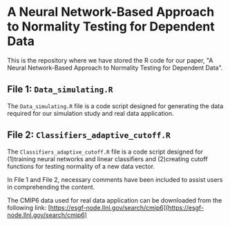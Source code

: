 # A Neural Network-Based Approach to Normality Testing for Dependent Data

This is the repository where we have stored the R code for our paper, "A Neural Network-Based Approach to Normality Testing for Dependent Data".

## File 1: `Data_simulating.R`
The `Data_simulating.R` file is a code script designed for generating the data required for our simulation study and real data application. 

## File 2: `Classifiers_adaptive_cutoff.R`
The `Classifiers_adaptive_cutoff.R` file is a code script designed for (1)training neural networks and linear classifiers and (2)creating cutoff functions for testing normality of a new data vector.  


In File 1 and File 2, necessary comments have been included to assist users in comprehending the content. 

The CMIP6 data used for real data application can be downloaded from the following link: [https://esgf-node.llnl.gov/search/cmip6](https://esgf-node.llnl.gov/search/cmip6)

